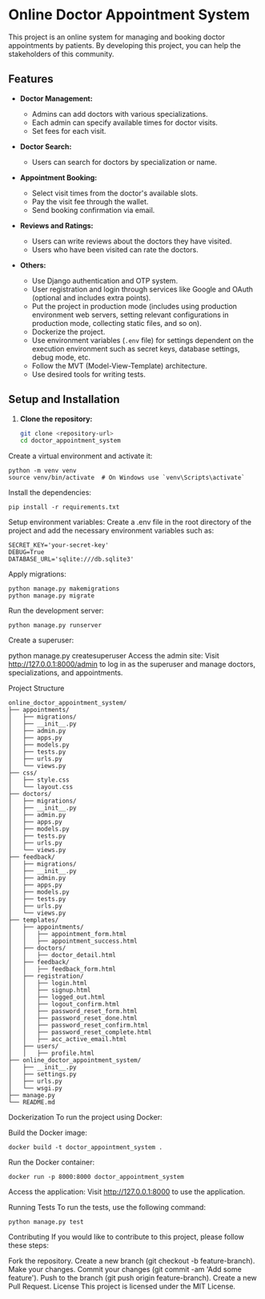 # Online Doctor Appointment System

This project is an online system for managing and booking doctor appointments by patients. By developing this project, you can help the stakeholders of this community.

## Features

- **Doctor Management:**
    - Admins can add doctors with various specializations.
    - Each admin can specify available times for doctor visits.
    - Set fees for each visit.

- **Doctor Search:**
    - Users can search for doctors by specialization or name.

- **Appointment Booking:**
    - Select visit times from the doctor's available slots.
    - Pay the visit fee through the wallet.
    - Send booking confirmation via email.

- **Reviews and Ratings:**
    - Users can write reviews about the doctors they have visited.
    - Users who have been visited can rate the doctors.

- **Others:**
    - Use Django authentication and OTP system.
    - User registration and login through services like Google and OAuth (optional and includes extra points).
    - Put the project in production mode (includes using production environment web servers, setting relevant configurations in production mode, collecting static files, and so on).
    - Dockerize the project.
    - Use environment variables (`.env` file) for settings dependent on the execution environment such as secret keys, database settings, debug mode, etc.
    - Follow the MVT (Model-View-Template) architecture.
    - Use desired tools for writing tests.

## Setup and Installation

1. **Clone the repository:**
   ```bash
   git clone <repository-url>
   cd doctor_appointment_system
Create a virtual environment and activate it:


    python -m venv venv
    source venv/bin/activate  # On Windows use `venv\Scripts\activate`
Install the dependencies:


    pip install -r requirements.txt
Setup environment variables:
Create a .env file in the root directory of the project and add the necessary environment variables such as:


    SECRET_KEY='your-secret-key'
    DEBUG=True
    DATABASE_URL='sqlite:///db.sqlite3'
Apply migrations:


    python manage.py makemigrations
    python manage.py migrate
Run the development server:


    python manage.py runserver
Create a superuser:


python manage.py createsuperuser
Access the admin site:
Visit http://127.0.0.1:8000/admin to log in as the superuser and manage doctors, specializations, and appointments.

Project Structure

    online_doctor_appointment_system/
    ├── appointments/
    │   ├── migrations/
    │   ├── __init__.py
    │   ├── admin.py
    │   ├── apps.py
    │   ├── models.py
    │   ├── tests.py
    │   ├── urls.py
    │   └── views.py
    ├── css/
    │   ├── style.css
    │   └── layout.css
    ├── doctors/
    │   ├── migrations/
    │   ├── __init__.py
    │   ├── admin.py
    │   ├── apps.py
    │   ├── models.py
    │   ├── tests.py
    │   ├── urls.py
    │   └── views.py
    ├── feedback/
    │   ├── migrations/
    │   ├── __init__.py
    │   ├── admin.py
    │   ├── apps.py
    │   ├── models.py
    │   ├── tests.py
    │   ├── urls.py
    │   └── views.py
    ├── templates/
    │   ├── appointments/
    │   │   ├── appointment_form.html
    │   │   ├── appointment_success.html
    │   ├── doctors/
    │   │   ├── doctor_detail.html
    │   ├── feedback/
    │   │   ├── feedback_form.html
    │   ├── registration/
    │   │   ├── login.html
    │   │   ├── signup.html
    │   │   ├── logged_out.html
    │   │   ├── logout_confirm.html
    │   │   ├── password_reset_form.html
    │   │   ├── password_reset_done.html
    │   │   ├── password_reset_confirm.html
    │   │   ├── password_reset_complete.html
    │   │   ├── acc_active_email.html
    │   ├── users/
    │   │   ├── profile.html
    ├── online_doctor_appointment_system/
    │   ├── __init__.py
    │   ├── settings.py
    │   ├── urls.py 
    │   └── wsgi.py
    ├── manage.py
    └── README.md


Dockerization
To run the project using Docker:

Build the Docker image:


    docker build -t doctor_appointment_system .
Run the Docker container:


    docker run -p 8000:8000 doctor_appointment_system
Access the application:
Visit http://127.0.0.1:8000 to use the application.

Running Tests
To run the tests, use the following command:


    python manage.py test
Contributing
If you would like to contribute to this project, please follow these steps:

Fork the repository.
Create a new branch (git checkout -b feature-branch).
Make your changes.
Commit your changes (git commit -am 'Add some feature').
Push to the branch (git push origin feature-branch).
Create a new Pull Request.
License
This project is licensed under the MIT License.